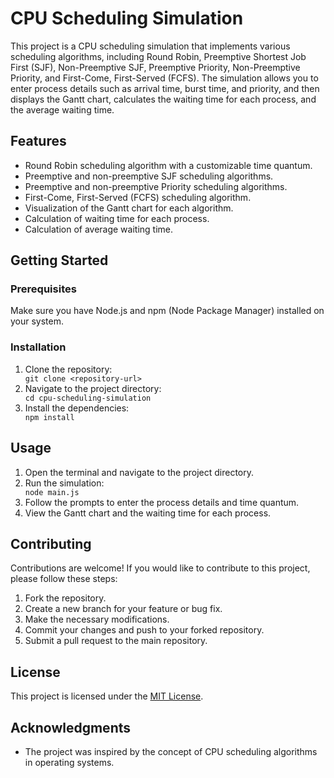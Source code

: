   <h1>CPU Scheduling Simulation</h1>

  <p>This project is a CPU scheduling simulation that implements various scheduling algorithms, including Round Robin, Preemptive Shortest Job First (SJF), Non-Preemptive SJF, Preemptive Priority, Non-Preemptive Priority, and First-Come, First-Served (FCFS). The simulation allows you to enter process details such as arrival time, burst time, and priority, and then displays the Gantt chart, calculates the waiting time for each process, and the average waiting time.</p>

  <h2>Features</h2>

  <ul>
    <li>Round Robin scheduling algorithm with a customizable time quantum.</li>
    <li>Preemptive and non-preemptive SJF scheduling algorithms.</li>
    <li>Preemptive and non-preemptive Priority scheduling algorithms.</li>
    <li>First-Come, First-Served (FCFS) scheduling algorithm.</li>
    <li>Visualization of the Gantt chart for each algorithm.</li>
    <li>Calculation of waiting time for each process.</li>
    <li>Calculation of average waiting time.</li>
  </ul>

  <h2>Getting Started</h2>

  <h3>Prerequisites</h3>

  <p>Make sure you have Node.js and npm (Node Package Manager) installed on your system.</p>

  <h3>Installation</h3>

  <ol>
    <li>Clone the repository:</li>
    <code>git clone &lt;repository-url&gt;</code>
    <li>Navigate to the project directory:</li>
    <code>cd cpu-scheduling-simulation</code>
    <li>Install the dependencies:</li>
    <code>npm install</code>
  </ol>

  <h2>Usage</h2>

  <ol>
    <li>Open the terminal and navigate to the project directory.</li>
    <li>Run the simulation:</li>
    <code>node main.js</code>
    <li>Follow the prompts to enter the process details and time quantum.</li>
    <li>View the Gantt chart and the waiting time for each process.</li>
  </ol>

  <h2>Contributing</h2>

  <p>Contributions are welcome! If you would like to contribute to this project, please follow these steps:</p>

  <ol>
    <li>Fork the repository.</li>
    <li>Create a new branch for your feature or bug fix.</li>
    <li>Make the necessary modifications.</li>
    <li>Commit your changes and push to your forked repository.</li>
    <li>Submit a pull request to the main repository.</li>
  </ol>

  <h2>License</h2>

  <p>This project is licensed under the <a href="LICENSE">MIT License</a>.</p>

  <h2>Acknowledgments</h2>

  <ul>
    <li>The project was inspired by the concept of CPU scheduling algorithms in operating systems.</li>
    
  </ul>
